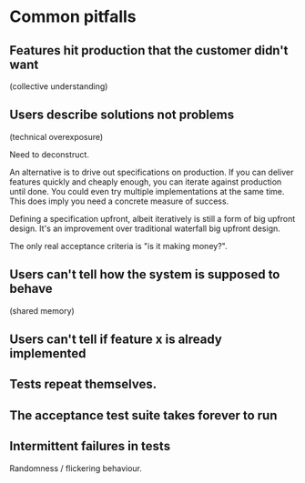 # Common pitfalls

## Features hit production that the customer didn't want

(collective understanding)



## Users describe solutions not problems

(technical overexposure)

Need to deconstruct.

An alternative is to drive out specifications on production. If you can deliver features quickly and cheaply enough, you can iterate against production until done. You could even try multiple implementations at the same time. This does imply you need a concrete measure of success.

Defining a specification upfront, albeit iteratively is still a form of big upfront design. It's an improvement over traditional waterfall big upfront design.

The only real acceptance criteria is "is it making money?".



## Users can't tell how the system is supposed to behave

(shared memory)



## Users can't tell if feature x is already implemented



## Tests repeat themselves.



## The acceptance test suite takes forever to run



## Intermittent failures in tests

Randomness / flickering behaviour.

